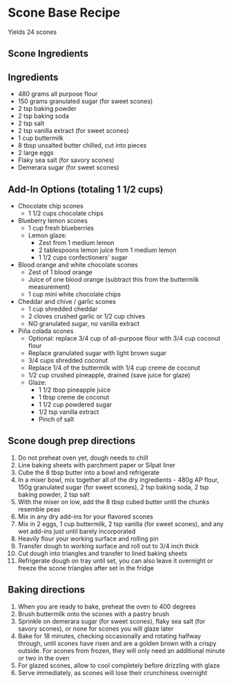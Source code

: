 # Scone Base Recipe
Yields 24 scones

## Scone Ingredients 

## Ingredients
* 480 grams all purpose flour
* 150 grams granulated sugar (for sweet scones)
* 2 tsp baking powder
* 2 tsp baking soda
* 2 tsp salt
* 2 tsp vanilla extract (for sweet scones)
* 1 cup buttermilk
* 8 tbsp unsalted butter chilled, cut into pieces
* 2 large eggs
* Flaky sea salt (for savory scones)
* Demerara sugar (for sweet scones)

## Add-In Options (totaling 1 1/2 cups)
* Chocolate chip scones
  * 1 1/2 cups chocolate chips
* Blueberry lemon scones
  * 1 cup fresh blueberries
  * Lemon glaze:
    * Zest from 1 medium lemon
    * 2 tablespoons lemon juice from 1 medium lemon
    * 1 1/2 cups confectioners' sugar
* Blood orange and white chocolate scones
  * Zest of 1 blood orange
  * Juice of one blood orange (subtract this from the buttermilk measurement)
  * 1 cup mini white chocolate chips
* Cheddar and chive / garlic scones
  * 1 cup shredded cheddar
  * 2 cloves crushed garlic or 1/2 cup chives
  * NO granulated sugar, no vanilla extract
* Piña colada scones
  * Optional: replace 3/4 cup of all-purpose flour with 3/4 cup coconut flour
  * Replace granulated sugar with light brown sugar
  * 3/4 cups shredded coconut
  * Replace 1/4 of the buttermilk with 1/4 cup creme de coconut
  * 1/2 cup crushed pineapple, drained (save juice for glaze)
  * Glaze:
    * 1 1/2 tbsp pineapple juice
    * 1 tbsp creme de coconut
    * 1 1/2 cup powdered sugar
    * 1/2 tsp vanilla extract
    * Pinch of salt

## Scone dough prep directions
1. Do not preheat oven yet, dough needs to chill
1. Line baking sheets with parchment paper or Silpat liner
1. Cube the 8 tbsp butter into a bowl and refrigerate
1. In a mixer bowl, mix together all of the dry ingredients - 480g AP flour, 150g granulated sugar (for sweet scones), 2 tsp baking soda, 2 tsp baking powder, 2 tsp salt
1. With the mixer on low, add the 8 tbsp cubed butter until the chunks resemble peas
1. Mix in any dry add-ins for your flavored scones
1. Mix in 2 eggs, 1 cup buttermilk, 2 tsp vanilla (for sweet scones), and any wet add-ins just until barely incorporated
1. Heavily flour your working surface and rolling pin
1. Transfer dough to working surface and roll out to 3/4 inch thick
1. Cut dough into triangles and transfer to lined baking sheets
1. Refrigerate dough on tray until set, you can also leave it overnight or freeze the scone triangles after set in the fridge

## Baking directions
1. When you are ready to bake, preheat the oven to 400 degrees
1. Brush buttermilk onto the scones with a pastry brush
1. Sprinkle on demerara sugar (for sweet scones), flaky sea salt (for savory scones), or none for scones you will glaze later
1. Bake for 18 minutes, checking occasionally and rotating halfway through, until scones have risen and are a golden brown with a crispy outside. For scones from frozen, they will only need an additional minute or two in the oven
1. For glazed scones, allow to cool completely before drizzling with glaze
1. Serve immediately, as scones will lose their crunchiness overnight
